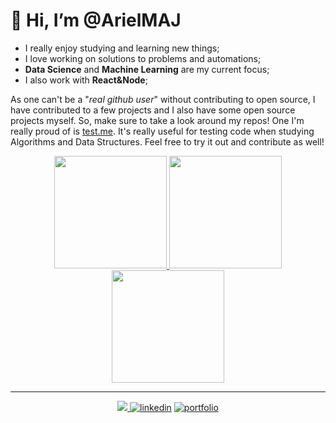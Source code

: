 # 👋 Hi, I’m @ArielMAJ 
- I really enjoy studying and learning new things;
- I love working on solutions to problems and automations;
- **Data Science** and **Machine Learning** are my current focus;
- I also work with **React&Node**;

As one can't be a "*real github user*" without contributing to open source, I have contributed to a few projects and I also have some open source projects myself.
So, make sure to take a look around my repos!
One I'm really proud of is [test.me](https://github.com/ArielMAJ/test.me).
It's really useful for testing code when studying Algorithms and Data Structures.
Feel free to try it out and contribute as well!


<div align="center">
  <a href="https://github.com/ArielMAJ">
  <img height="180em" src="https://github-readme-stats.vercel.app/api?username=ArielMAJ&show_icons=true&theme=dark&include_all_commits=true&count_private=true"/>
  <img height="180em" src="https://github-readme-stats.vercel.app/api/top-langs/?username=ArielMAJ&layout=compact&langs_count=10&theme=dark"/>
    
  <img height="180em" src="https://github-readme-streak-stats.herokuapp.com?user=ArielMAJ&theme=dark&date_format=M%20j%5B%2C%20Y%5D&border=FFFFFF&ring=3722DD"/>
   
</div>

<hr>
<div align="center">

  ![](https://komarev.com/ghpvc/?username=ArielMAJ&style=for-the-badge)
  [![linkedin](https://img.shields.io/badge/linkedin-0A66C2?style=for-the-badge&logo=linkedin&logoColor=white)](https://www.linkedin.com/in/arielalmeida/)
  [![portfolio](https://img.shields.io/badge/my_portfolio-000?style=for-the-badge&logo=react&logoColor=white&color=blue)](https://ariel.artadevs.tech/)
</div>

